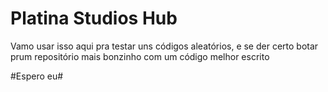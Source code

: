 # Platina Studios Hub
Vamo usar isso aqui pra testar uns códigos aleatórios, e se der certo botar prum repositório mais bonzinho com um código melhor escrito

#Espero eu#


